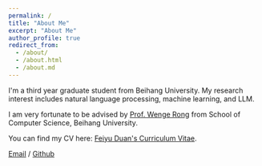 ```yaml
---
permalink: /
title: "About Me"
excerpt: "About Me"
author_profile: true
redirect_from: 
  - /about/
  - /about.html
  - /about.md
---
```


I'm a third year graduate student from Beihang University. My research interest includes natural language processing, machine learning, and LLM.

I am very fortunate to be advised by [Prof. Wenge Rong](https://wgrong.github.io/) from School of Computer Science, Beihang University.

You can find my CV here: [Feiyu Duan's Curriculum Vitae](../assets/CV.pdf).

[Email](duanfeiyu@buaa.edu.cn) / [Github](https://github.com/dfy37)

